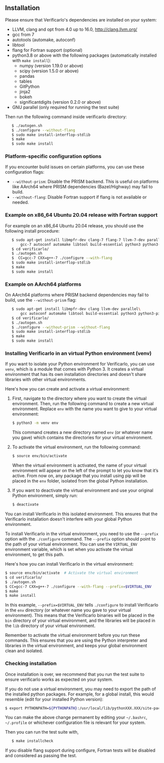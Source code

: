 ## Installation

Please ensure that Verificarlo's dependencies are installed on your system:

  * LLVM, clang and opt from 4.0 up to 16.0, http://clang.llvm.org/
  * gcc from 7
  * autotools (automake, autoconf)
  * libtool
  * flang for Fortran support (optional)
  * python3.8 or above with the following packages (automatically installed with
    `make install`):
    * numpy (version 1.19.0 or above)
    * scipy (version 1.5.0 or above)
    * pandas
    * tables
    * GitPython
    * jinja2
    * bokeh
    * significantdigits (version 0.2.0 or above)
  * GNU parallel (only required for running the test suite)

Then run the following command inside verificarlo directory:

```bash
   $ ./autogen.sh
   $ ./configure --without-flang
   $ sudo make install-interflop-stdlib
   $ make
   $ sudo make install
```

### Platform-specific configuration options

If you encounter build issues on certain platforms, you can use these configuration flags:

* `--without-prism`: Disable the PRISM backend. This is useful on platforms like AArch64 where PRISM dependencies (Bazel/Highway) may fail to build.
* `--without-flang`: Disable Fortran support if flang is not available or needed.

### Example on x86_64 Ubuntu 20.04 release with Fortran support

For example on an x86_64 Ubuntu 20.04 release, you should use the following
install procedure:

```bash
   $ sudo apt-get install libmpfr-dev clang-7 flang-7 llvm-7-dev parallel\
       gcc-7 autoconf automake libtool build-essential python3 python3-pip
   $ cd verificarlo/
   $ ./autogen.sh
   $  CC=gcc-7 CXX=g++-7 ./configure --with-flang
   $ sudo make install-interflop-stdlib
   $ make
   $ sudo make install
```

### Example on AArch64 platforms

On AArch64 platforms where PRISM backend dependencies may fail to build, use the `--without-prism` flag:

```bash
   $ sudo apt-get install libmpfr-dev clang llvm-dev parallel\
       gcc autoconf automake libtool build-essential python3 python3-pip
   $ cd verificarlo/
   $ ./autogen.sh
   $ ./configure --without-prism --without-flang
   $ sudo make install-interflop-stdlib
   $ make
   $ sudo make install
```

### Installing Verificarlo in an virtual Python environment (venv)

If you want to isolate your Python environment for Verificarlo, you can use
`venv`, which is a module that comes with Python 3. It creates a virtual
environment that has its own installation directories and doesn't share
libraries with other virtual environments.

Here's how you can create and activate a virtual environment:

1. First, navigate to the directory where you want to create the virtual
   environment. Then, run the following command to create a new virtual
   environment. Replace `env` with the name you want to give to your virtual
   environment:

   ```bash
   $ python3 -m venv env
   ```

   This command creates a new directory named `env` (or whatever name you gave)
   which contains the directories for your virtual environment.

2. To activate the virtual environment, run the following command:

      ```bash
      $ source env/bin/activate
      ```

   When the virtual environment is activated, the name of your virtual
   environment will appear on the left of the prompt to let you know that it’s
   active. From now on, any package that you install using pip will be placed in
   the `env` folder, isolated from the global Python installation.

3. If you want to deactivate the virtual environment and use your original
   Python environment, simply run:

   ```bash
   $ deactivate
   ```

You can install Verificarlo in this isolated environment. This ensures that the
Verificarlo installation doesn't interfere with your global Python environment.

To install Verificarlo in the virtual environment, you need to use the
`--prefix` option with the `./configure` command. The `--prefix` option should
point to the path of your virtual environment. You can use the `VIRTUAL_ENV`
environment variable, which is set when you activate the virtual environment, to
get this path.

Here's how you can install Verificarlo in the virtual environment:

```bash
$ source env/bin/activate  # Activate the virtual environment
$ cd verificarlo/
$ ./autogen.sh
$ CC=gcc-7 CXX=g++-7 ./configure --with-flang --prefix=$VIRTUAL_ENV
$ make
$ make install
```

In this example, `--prefix=$VIRTUAL_ENV` tells `./configure` to install
Verificarlo in the `env` directory (or whatever name you gave to your virtual
environment). This means that the Verificarlo binaries will be placed in the
`bin` directory of your virtual environment, and the libraries will be placed in
the `lib` directory of your virtual environment.

Remember to activate the virtual environment before you run these commands. This
ensures that you are using the Python interpreter and libraries in the virtual
environment, and keeps your global environment clean and isolated.

### Checking installation

Once installation is over, we recommend that you run the test suite to ensure
verificarlo works as expected on your system.

If you do not use a virtual environment, you may need to export the path of the
installed python packages. For example, for a global install, this would
resemble (edit for your installed Python version):

```bash
$ export PYTHONPATH=${PYTHONPATH}:/usr/local/lib/pythonXXX.XXX/site-packages
```

You can make the above change permanent by editing your `~/.bashrc`,
`~/.profile` or whichever configuration file is relevant for your system.

Then you can run the test suite with,

```bash
   $ make installcheck
```

If you disable flang support during configure, Fortran tests will be disabled
and considered as passing the test.
